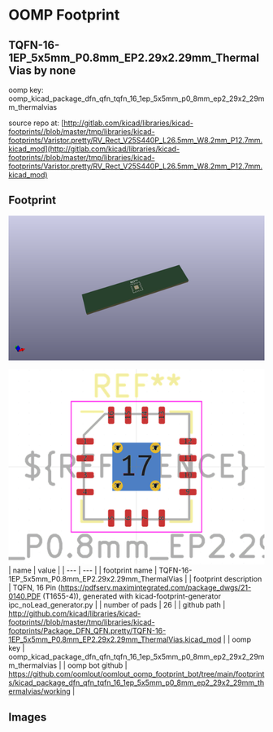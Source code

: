 # OOMP Footprint  
## TQFN-16-1EP_5x5mm_P0.8mm_EP2.29x2.29mm_ThermalVias  by none  
  
oomp key: oomp_kicad_package_dfn_qfn_tqfn_16_1ep_5x5mm_p0_8mm_ep2_29x2_29mm_thermalvias  
  
source repo at: [http://gitlab.com/kicad/libraries/kicad-footprints//blob/master/tmp/libraries/kicad-footprints/Varistor.pretty/RV_Rect_V25S440P_L26.5mm_W8.2mm_P12.7mm.kicad_mod](http://gitlab.com/kicad/libraries/kicad-footprints//blob/master/tmp/libraries/kicad-footprints/Varistor.pretty/RV_Rect_V25S440P_L26.5mm_W8.2mm_P12.7mm.kicad_mod)  
## Footprint  
  
[![working_kicad_pcb_3d.png](working_kicad_pcb_3d_600.png)](working_kicad_pcb_3d.png)  
  
[![working.png](working_600.png)](working.png)  
| name | value | 
| --- | --- | 
| footprint name | TQFN-16-1EP_5x5mm_P0.8mm_EP2.29x2.29mm_ThermalVias | 
| footprint description | TQFN, 16 Pin (https://pdfserv.maximintegrated.com/package_dwgs/21-0140.PDF (T1655-4)), generated with kicad-footprint-generator ipc_noLead_generator.py | 
| number of pads | 26 | 
| github path | http://github.com/kicad/libraries/kicad-footprints//blob/master/tmp/libraries/kicad-footprints/Package_DFN_QFN.pretty/TQFN-16-1EP_5x5mm_P0.8mm_EP2.29x2.29mm_ThermalVias.kicad_mod | 
| oomp key | oomp_kicad_package_dfn_qfn_tqfn_16_1ep_5x5mm_p0_8mm_ep2_29x2_29mm_thermalvias | 
| oomp bot github | https://github.com/oomlout/oomlout_oomp_footprint_bot/tree/main/footprints/kicad_package_dfn_qfn_tqfn_16_1ep_5x5mm_p0_8mm_ep2_29x2_29mm_thermalvias/working | 
## Images  
